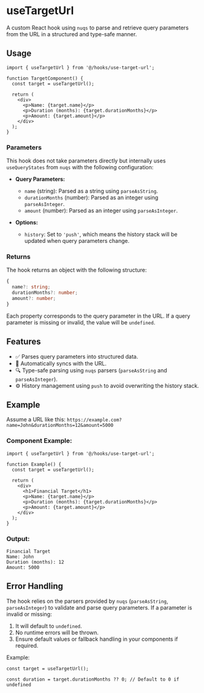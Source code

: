 # useTargetUrl

A custom React hook using `nuqs` to parse and retrieve query parameters from the URL in a structured and type-safe manner.

## Usage

```tsx
import { useTargetUrl } from '@/hooks/use-target-url';

function TargetComponent() {
  const target = useTargetUrl();

  return (
    <div>
      <p>Name: {target.name}</p>
      <p>Duration (months): {target.durationMonths}</p>
      <p>Amount: {target.amount}</p>
    </div>
  );
}
```

### Parameters

This hook does not take parameters directly but internally uses `useQueryStates` from `nuqs` with the following configuration:

- **Query Parameters:**

  - `name` (string): Parsed as a string using `parseAsString`.
  - `durationMonths` (number): Parsed as an integer using `parseAsInteger`.
  - `amount` (number): Parsed as an integer using `parseAsInteger`.

- **Options:**
  - `history`: Set to `'push'`, which means the history stack will be updated when query parameters change.

### Returns

The hook returns an object with the following structure:

```typescript
{
  name?: string;
  durationMonths?: number;
  amount?: number;
}
```

Each property corresponds to the query parameter in the URL. If a query parameter is missing or invalid, the value will be `undefined`.

## Features

- ✅ Parses query parameters into structured data.
- 🔄 Automatically syncs with the URL.
- 🔍 Type-safe parsing using `nuqs` parsers (`parseAsString` and `parseAsInteger`).
- ⚙️ History management using `push` to avoid overwriting the history stack.

## Example

Assume a URL like this: `https://example.com?name=John&durationMonths=12&amount=5000`

### Component Example:

```tsx
import { useTargetUrl } from '@/hooks/use-target-url';

function Example() {
  const target = useTargetUrl();

  return (
    <div>
      <h1>Financial Target</h1>
      <p>Name: {target.name}</p>
      <p>Duration (months): {target.durationMonths}</p>
      <p>Amount: {target.amount}</p>
    </div>
  );
}
```

### Output:

```plaintext
Financial Target
Name: John
Duration (months): 12
Amount: 5000
```

## Error Handling

The hook relies on the parsers provided by `nuqs` (`parseAsString`, `parseAsInteger`) to validate and parse query parameters. If a parameter is invalid or missing:

1. It will default to `undefined`.
2. No runtime errors will be thrown.
3. Ensure default values or fallback handling in your components if required.

Example:

```tsx
const target = useTargetUrl();

const duration = target.durationMonths ?? 0; // Default to 0 if undefined
```
